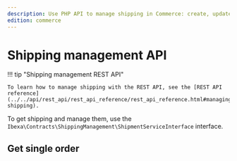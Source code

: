 ```yaml
---
description: Use PHP API to manage shipping in Commerce: create, update and delete shipping methods.
edition: commerce
---
```


# Shipping management API

!!! tip "Shipping management REST API"

    To learn how to manage shipping with the REST API, see the [REST API reference](../../api/rest_api/rest_api_reference/rest_api_reference.html#managing-shipping).

To get shipping and manage them, use the `Ibexa\Contracts\ShippingManagement\ShipmentServiceInterface` interface.

## Get single order 
